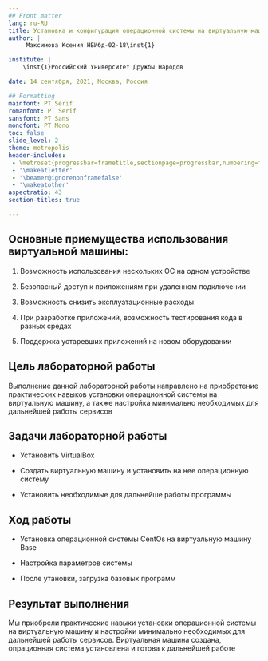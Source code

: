 ```yaml
---
## Front matter
lang: ru-RU
title: Установка и конфигурация операционной системы на виртуальную машину
author: |
	 Максимова Ксения НБИбд-02-18\inst{1}

institute: |
	\inst{1}Российский Университет Дружбы Народов

date: 14 сентября, 2021, Москва, Россия

## Formatting
mainfont: PT Serif
romanfont: PT Serif
sansfont: PT Sans
monofont: PT Mono
toc: false
slide_level: 2
theme: metropolis
header-includes: 
 - \metroset{progressbar=frametitle,sectionpage=progressbar,numbering=fraction}
 - '\makeatletter'
 - '\beamer@ignorenonframefalse'
 - '\makeatother'
aspectratio: 43
section-titles: true

---
```


## Основные приемущества использования виртуальной машины:

1. Возможность использования нескольких ОС на одном устройстве

2. Безопасный доступ к приложениям при удаленном подключении 

3. Возможность снизить эксплуатационные расходы

4. При разработке приложений, возможность тестирования кода в разных средах

5. Поддержка устаревших приложений на новом оборудовании

## Цель лабораторной работы

Выполнение данной лабораторной работы направлено на приобретение практических навыков установки операционной системы на виртуальную машину,
а также настройка минимально необходимых для дальнейшей работы сервисов

## Задачи лабораторной работы 

 - Установить VirtualBox
 
 - Создать виртуальную машину и установить на нее операционную систему 
 
 - Установить необходимые для дальнейше работы программы

## Ход работы 

- Установка операционной системы CentOs на виртуальную машину Base

- Настройка параметров системы 

- После утановки, загрузка базовых программ 


## Результат выполнения 

Мы приобрели практические навыки установки операционной системы на виртуальную машину и настройки минимально необходимых для дальнейшей работы сервисов.
Виртуальная машина создана, опрационная система установлена и готова к дальнейшей работе 




